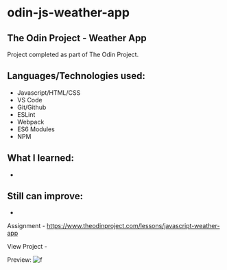 # odin-js-weather-app
## The Odin Project - Weather App

Project completed as part of The Odin Project. 

## Languages/Technologies used:
 - Javascript/HTML/CSS
 - VS Code
 - Git/Github
 - ESLint
 - Webpack
 - ES6 Modules
 - NPM

## What I learned:
 - 

## Still can improve:
 - 

Assignment - https://www.theodinproject.com/lessons/javascript-weather-app

View Project - 

Preview:
![f](ADDLINKHERE)